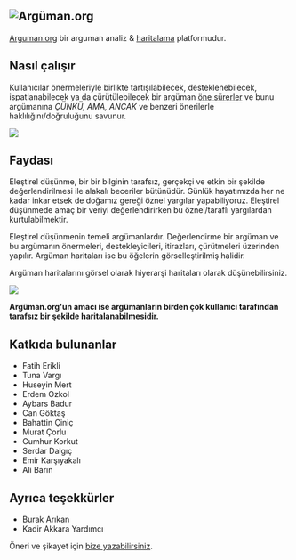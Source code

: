 ![Argüman.org](http://arguman.org/static/img/logo.png)
----
[Arguman.org](http://arguman.org) bir arguman analiz & [haritalama](https://en.wikipedia.org/wiki/Argument_map) platformudur.

## Nasıl çalışır

Kullanıcılar önermeleriyle birlikte tartışılabilecek, desteklenebilecek, ispatlanabilecek ya da çürütülebilecek bir argüman [öne sürerler](http://arguman.org/new-argument) ve bunu argümanına *ÇÜNKÜ, AMA, ANCAK* ve benzeri önerilerle haklılığını/doğruluğunu savunur.

![](http://i.imgur.com/yEjemt1.png)

## Faydası

Eleştirel düşünme, bir bir bilginin tarafsız, gerçekçi ve etkin bir şekilde değerlendirilmesi ile alakalı beceriler bütünüdür. Günlük hayatımızda her ne kadar inkar etsek de doğamız gereği öznel yargılar yapabiliyoruz. Eleştirel düşünmede amaç bir veriyi değerlendirirken bu öznel/taraflı yargılardan kurtulabilmektir.

Eleştirel düşünmenin temeli argümanlardır. Değerlendirme bir argüman ve bu argümanın önermeleri, destekleyicileri, itirazları, çürütmeleri üzerinden yapılır. Argüman haritaları ise bu öğelerin görselleştirilmiş halidir.

Argüman haritalarını görsel olarak hiyerarşi haritaları olarak düşünebilirsiniz.

![](https://upload.wikimedia.org/wikipedia/commons/thumb/9/99/Whatley.png/800px-Whatley.png)

**Argüman.org'un amacı ise argümanların birden çok kullanıcı tarafından tarafsız bir şekilde haritalanabilmesidir.**

## Katkıda bulunanlar
- Fatih Erikli
- Tuna Vargı
- Huseyin Mert
- Erdem Ozkol
- Aybars Badur
- Can Göktaş
- Bahattin Çiniç
- Murat Çorlu
- Cumhur Korkut
- Serdar Dalgıç
- Emir Karşıyakalı
- Ali Barın

## Ayrıca teşekkürler
- Burak Arıkan
- Kadir Akkara Yardımcı

Öneri ve şikayet için [bize yazabilirsiniz](https://github.com/arguman/arguman.org/issues).


